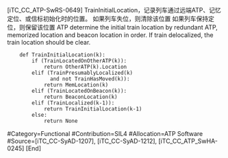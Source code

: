﻿
[iTC_CC_ATP-SwRS-0649]
TrainInitialLocation，记录列车通过远端ATP、记忆定位、或信标初始化时的位置。
如果列车失位，则清除该位置
如果列车保持定位，则保留该位置
ATP determine the initial train location by redundant ATP, memorized location and beacon location in order. If train delocalized, the train location should be clear.
```
	def TrainInitialLocation(k):
	    if (TrainLocatedOnOtherATP(k)):
	        return OtherATP(k).Location
	    elif (TrainPresumablyLocalized(k)
	          and not TrainHasMoved(k)):
	        return MemLocation(k)
	    elif (TrainLocatedOnBeacon(k)):
	        return BeaconLocation(k)
	    elif (TrainLocalized(k-1)):
	        return TrainInitialLocation(k-1)
	    else:
	        return None
```
\#Category=Functional
\#Contribution=SIL4
\#Allocation=ATP Software
\#Source=[iTC_CC-SyAD-1207], [iTC_CC-SyAD-1212], [iTC_CC_ATP_SwHA-0245]
[End]
